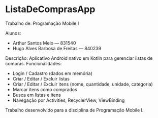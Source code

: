 # ListaDeComprasApp

Trabalho de: Programação Mobile I

Alunos:
- Arthur Santos Melo — 831540
- Hugo Alves Barbosa de Freitas — 840239

Descrição:
Aplicativo Android nativo em Kotlin para gerenciar listas de compras.
Funcionalidades:
- Login / Cadastro (dados em memória)
- Criar / Editar / Excluir listas 
- Criar / Editar / Excluir itens (nome, quantidade, unidade, categoria)
- Marcar itens como comprados
- Busca em listas e itens
- Navegação por Activities, RecyclerView, ViewBinding

Trabalho desenvolvido para a disciplina de Programação Mobile I.

